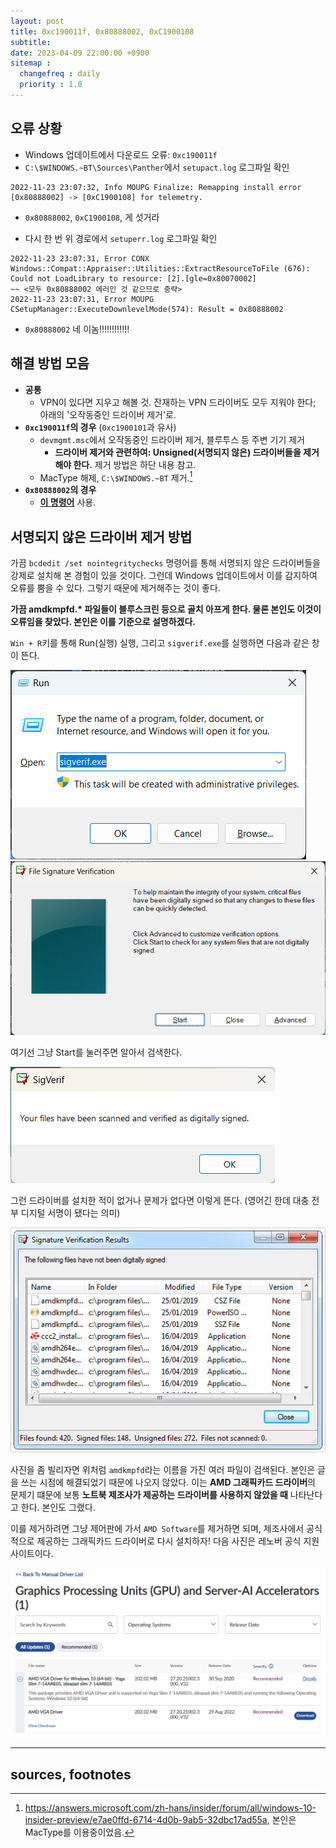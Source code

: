 ```yaml
---
layout: post
title: 0xc190011f, 0x80888002, 0xC1900108
subtitle: 
date: 2023-04-09 22:00:00 +0900
sitemap :
  changefreq : daily
  priority : 1.0
---
```


## 오류 상황

* Windows 업데이트에서 다운로드 오류: `0xc190011f`
* `C:\$WINDOWS.~BT\Sources\Panther`에서 `setupact.log` 로그파일 확인

```text
2022-11-23 23:07:32, Info MOUPG Finalize: Remapping install error [0x80888002] -> [0xC1900108] for telemetry.
```

* `0x80888002`, `0xC1900108`, 게 섯거라

* 다시 한 번 위 경로에서 `setuperr.log` 로그파일 확인

```text
2022-11-23 23:07:31, Error CONX Windows::Compat::Appraiser::Utilities::ExtractResourceToFile (676):   Could not LoadLibrary to resource: [2].[gle=0x80070002]
~~ <모두 0x80888002 에러인 것 같으므로 중략>
2022-11-23 23:07:31, Error MOUPG CSetupManager::ExecuteDownlevelMode(574): Result = 0x80888002
```

* `0x80888002` 네 이놈!!!!!!!!!!!!

## 해결 방법 모음  

* **공통**
  * VPN이 있다면 지우고 해볼 것. 잔재하는 VPN 드라이버도 모두 지워야 한다; 아래의 '오작동중인 드라이버 제거'로.
* **`0xc190011f`의 경우** (`0xc1900101`과 유사)
  * `devmgmt.msc`에서 오작동중인 드라이버 제거, 블루투스 등 주변 기기 제거
    * **드라이버 제거와 관련하여: Unsigned(서명되지 않은) 드라이버들을 제거해야 한다.** 제거 방법은 하단 내용 참고.
  * MacType 해제, `C:\$WINDOWS.~BT` 제거.[^1]
* **`0x80888002`의 경우**
  * [**이 명령어**](https://github.com/AveYo/MediaCreationTool.bat/blob/main/bypass11/Skip_TPM_Check_on_Dynamic_Update.cmd) 사용.

## **서명되지 않은 드라이버** 제거 방법  

가끔 `bcdedit /set nointegritychecks` 명령어를 통해 서명되지 않은 드라이버들을 강제로 설치해 본 경험이 있을 것이다. 그런데 Windows 업데이트에서 이를 감지하여 오류를 뿜을 수 있다. 그렇기 때문에 제거해주는 것이 좋다.  
  
**가끔 amdkmpfd.\* 파일들이 블루스크린 등으로 골치 아프게 한다. 물론 본인도 이것이 오류임을 찾았다. 본인은 이를 기준으로 설명하겠다.**  

`Win + R`키를 통해 Run(실행) 실행, 그리고 `sigverif.exe`를 실행하면 다음과 같은 창이 뜬다.  

![Run.exe](/assets/images/230409_1/Screenshot%202023-04-09%20230039.png)
![sigverif.exe](/assets/images/230409_1/Screenshot%202023-04-09%20230308.png)  

여기선 그냥 Start를 눌러주면 알아서 검색한다.  

![No violations on scanned drivers](/assets/images/230409_1/Screenshot%202023-04-09%20230424.png)  

그런 드라이버를 설치한 적이 없거나 문제가 없다면 이렇게 뜬다. (영어긴 한데 대충 전부 디지털 서명이 됐다는 의미)  

![AMD Drivers not digitally signed.](/assets/images/230409_1/0x0000007E-4.jpg)  

사진을 좀 빌리자면 위처럼 `amdkmpfd`라는 이름을 가진 여러 파일이 검색된다. 본인은 글을 쓰는 시점에 해결되었기 때문에 나오지 않았다.
이는 **AMD 그래픽카드 드라이버**의 문제기 떄문에 보통 **노트북 제조사가 제공하는 드라이버를 사용하지 않았을 때** 나타난다고 한다. 본인도 그랬다.  
  
이를 제거하려면 그냥 제어판에 가서 `AMD Software`를 제거하면 되며, 제조사에서 공식적으로 제공하는 그래픽카드 드라이버로 다시 설치하자! 다음 사진은 레노버 공식 지원 사이트이다.  

![Lenovo support pages where you can download drivers for your Lenovo products](/assets/images/230409_1/lenovo-site.png)  

---

## sources, footnotes

[^1]: <https://answers.microsoft.com/zh-hans/insider/forum/all/windows-10-insider-preview/e7ae0ffd-6714-4d0b-9ab5-32dbc17ad55a>, 본인은 MacType를 이용중이었음.
